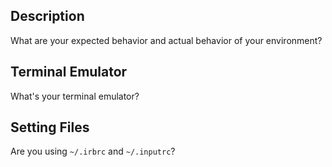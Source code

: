 ## Description

What are your expected behavior and actual behavior of your environment?

## Terminal Emulator

What's your terminal emulator?

## Setting Files

Are you using `~/.irbrc` and `~/.inputrc`?
